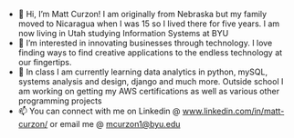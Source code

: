 - 👋 Hi, I’m Matt Curzon! I am originally from Nebraska but my family moved to Nicaragua when I was 15 so I lived there for five years. I am now living in Utah studying Information Systems at BYU
- 👀 I’m interested in innovating businesses through technology. I love finding ways to find creative applications to the endless technology at our fingertips.
- 🌱 In class I am currently learning data analytics in python, mySQL, systems analysis and design, django and much more. Outside school I am working on getting my AWS certifications as well as various other programming projects
- 📫 You can connect with me on Linkedin @ www.linkedin.com/in/matt-curzon/ or email me @ mcurzon1@byu.edu

<!---
mattcurzon/mattcurzon is a ✨ special ✨ repository because its `README.md` (this file) appears on your GitHub profile.
You can click the Preview link to take a look at your changes.
--->

